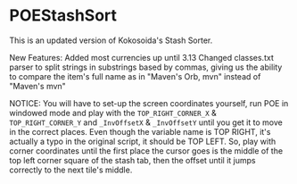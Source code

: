 POEStashSort
============
This is an updated version of Kokosoida's Stash Sorter.

New Features:
Added most currencies up until 3.13
Changed classes.txt parser to split strings in substrings based by commas, giving us the ability to compare the item's full name as in "Maven's Orb, mvn" instead of "Maven's mvn" 

NOTICE:
You will have to set-up the screen coordinates yourself, run POE in windowed mode and play with the `TOP_RIGHT_CORNER_X` &  `TOP_RIGHT_CORNER_Y` and `_InvOffsetX` & `_InvOffsetY` until you get it to move in the correct places. Even though the variable name is TOP RIGHT, it's actually a typo in the original script, it should be TOP LEFT.  So, play with corner coordinates until the first place the cursor goes is the middle of the top left corner square of the stash tab, then the offset until it jumps correctly to the next tile's middle.
